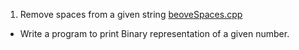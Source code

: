 1. Remove spaces from a given string [beoveSpaces.cpp](https://github.com/sdasgup3/CodingPuzzles/blob/master/G4G/Bit/binRep.cpp)
  * Write a program to print Binary representation of a given number.
